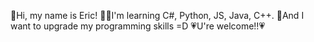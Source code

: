 👋Hi, my name is Eric!
👨‍🎓I'm learning C#, Python, JS, Java, C++.
🚀And I want to upgrade my programming skills =D
💗U're welcome!!💗
